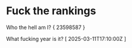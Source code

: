 # Fuck the rankings

Who the hell am I?
{ 23598587 }

What fucking year is it?
[ 2025-03-11T17:10:00Z ]
